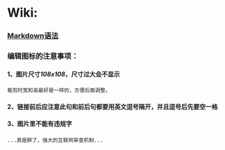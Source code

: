 # Wiki:

### **[Markdown语法](https://docs.github.com/cn/get-started/writing-on-github/getting-started-with-writing-and-formatting-on-github/basic-writing-and-formatting-syntax)**

### 编辑图标的注意事项：

#### 1、图片尺寸*108x108*，尺寸过大会不显示

`裁剪时宽和高最好是一样的，方便后面调整。`

#### 2、链接前后应注意此句和前后句都要用英文逗号隔开，并且逗号后先要空一格

#### 3、图片里不能有违规字

`...真是醉了，强大的互联网审查机制...`


